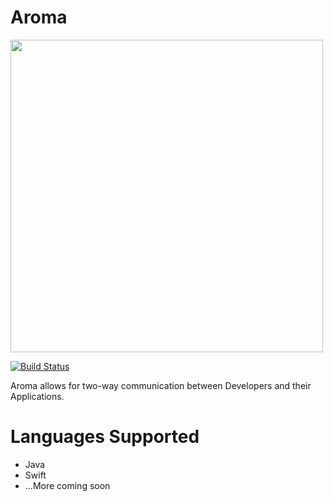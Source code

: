Aroma
==============================================

[<img src="https://raw.githubusercontent.com/RedRoma/aroma/develop/Graphics/Logo.png" width="500">](https://github.com/RedRoma/aroma)

[![Build Status](http://jenkins.redroma.tech/job/Aroma/badge/icon)](http://jenkins.redroma.tech/job/Aroma/)

Aroma allows for two-way communication between Developers and their Applications.

# Languages Supported

+ Java
+ Swift
+ ...More coming soon
